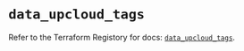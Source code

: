 # `data_upcloud_tags`

Refer to the Terraform Registory for docs: [`data_upcloud_tags`](https://registry.terraform.io/providers/upcloudltd/upcloud/3.1.0/docs/data-sources/tags).
